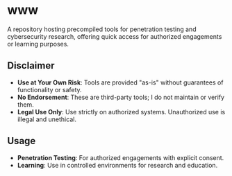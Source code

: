 # www

A repository hosting precompiled tools for penetration testing and cybersecurity research, offering quick access for authorized engagements or learning purposes.

## Disclaimer
- **Use at Your Own Risk**: Tools are provided "as-is" without guarantees of functionality or safety.
- **No Endorsement**: These are third-party tools; I do not maintain or verify them.
- **Legal Use Only**: Use strictly on authorized systems. Unauthorized use is illegal and unethical.

## Usage
- **Penetration Testing**: For authorized engagements with explicit consent.
- **Learning**: Use in controlled environments for research and education.
